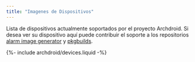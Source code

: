 ```yaml
---
title: "Imagenes de Dispositivos"
---
```

Lista de dispositivos actualmente soportados por el proyecto Archdroid. Si
desea ver su dispositivo aquí puede contribuir el soporte a los repositorios
[alarm image generator] y [pkgbuilds].

[alarm image generator]: https://github.com/archdroid-org/alarm-image-generator
[PKGBUILDS]: https://github.com/archdroid-org/pkgbuilds

{%- include archdroid/devices.liquid -%}
